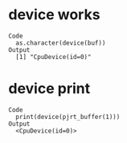 # device works

    Code
      as.character(device(buf))
    Output
      [1] "CpuDevice(id=0)"

# device print

    Code
      print(device(pjrt_buffer(1)))
    Output
      <CpuDevice(id=0)>

